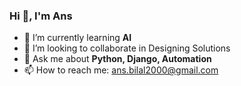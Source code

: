 ### Hi 👋, I'm Ans

<!--
**mbilal117/mbilal117** is a ✨ _special_ ✨ repository because its `README.md` (this file) appears on your GitHub profile.

Here are some ideas to get you started:
-->
- 🌱 I’m currently learning **AI**
- 👯 I’m looking to collaborate in Designing Solutions
- 💬 Ask me about **Python, Django, Automation**
- 📫 How to reach me: ans.bilal2000@gmail.com
